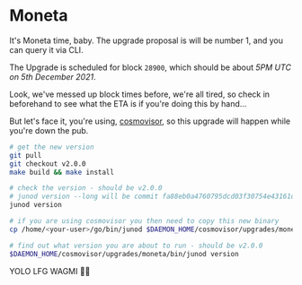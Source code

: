 # Moneta

It's Moneta time, baby. The upgrade proposal is will be number 1, and you can query it via CLI.

The Upgrade is scheduled for block `28900`, which should be about _5PM UTC on 5th December 2021_.

Look, we've messed up block times before, we're all tired, so check in beforehand to see what the ETA is if you're doing this by hand...

But let's face it, you're using, [cosmovisor](https://docs.junochain.com/validators/setting-up-cosmovisor), so this upgrade will happen while you're down the pub.

```bash
# get the new version
git pull
git checkout v2.0.0
make build && make install

# check the version - should be v2.0.0
# junod version --long will be commit fa88eb0a4760795dcd03f30754e43161d7ce2681
junod version

# if you are using cosmovisor you then need to copy this new binary
cp /home/<your-user>/go/bin/junod $DAEMON_HOME/cosmovisor/upgrades/moneta/bin

# find out what version you are about to run - should be v2.0.0
$DAEMON_HOME/cosmovisor/upgrades/moneta/bin/junod version
```

YOLO LFG WAGMI 🚀🌙
